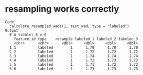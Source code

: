 # resampling works correctly

    Code
      calculate_resampled_wads(1, test_wad, type = "labeled")
    Output
      # A tibble: 6 x 6
        feature_id type    resample labeled_1 labeled_2 labeled_3
        <chr>      <chr>      <dbl>     <dbl>     <dbl>     <dbl>
      1 1          labeled        1      1.70      1.70      1.70
      2 2          labeled        1      1.72      1.72      1.72
      3 3          labeled        1      1.74      1.74      1.74
      4 4          labeled        1      1.72      1.73      1.73
      5 5          labeled        1      1.71      1.72      1.72
      6 6          labeled        1      1.73      1.73      1.73

